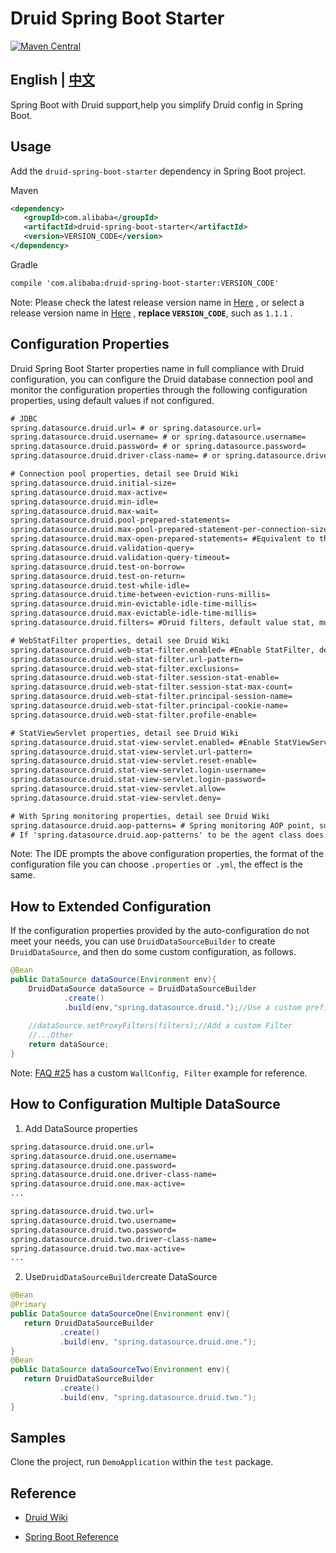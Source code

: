 # Druid Spring Boot Starter
[![Maven Central](https://maven-badges.herokuapp.com/maven-central/com.alibaba/druid-spring-boot-starter/badge.svg)](https://maven-badges.herokuapp.com/maven-central/com.alibaba/druid-spring-boot-starter/)

## English | [中文](https://github.com/alibaba/druid/blob/master/druid-spring-boot-starter/README.md)
Spring Boot with Druid support,help you simplify Druid config in Spring Boot.

## Usage
Add the ```druid-spring-boot-starter``` dependency in Spring Boot project.

Maven
```xml
<dependency>
   <groupId>com.alibaba</groupId>
   <artifactId>druid-spring-boot-starter</artifactId>
   <version>VERSION_CODE</version>
</dependency>
```
Gradle
```xml
compile 'com.alibaba:druid-spring-boot-starter:VERSION_CODE'

```
Note: Please check the latest release version name in [Here][1] , or select a release version name in [Here][2] , **replace ```VERSION_CODE```**,  such as ```1.1.1``` .

[1]: https://maven-badges.herokuapp.com/maven-central/com.alibaba/druid-spring-boot-starter/
[2]: http://search.maven.org/#search%7Cgav%7C1%7Cg%3A%22com.alibaba%22%20AND%20a%3A%22druid-spring-boot-starter%22
## Configuration Properties
Druid Spring Boot Starter properties name in full compliance with Druid configuration, you can configure the Druid database connection pool and monitor the configuration properties through the following configuration properties, using default values if not configured.
```xml
# JDBC
spring.datasource.druid.url= # or spring.datasource.url= 
spring.datasource.druid.username= # or spring.datasource.username=
spring.datasource.druid.password= # or spring.datasource.password=
spring.datasource.druid.driver-class-name= # or spring.datasource.driver-class-name=

# Connection pool properties, detail see Druid Wiki
spring.datasource.druid.initial-size=
spring.datasource.druid.max-active=
spring.datasource.druid.min-idle=
spring.datasource.druid.max-wait=
spring.datasource.druid.pool-prepared-statements=
spring.datasource.druid.max-pool-prepared-statement-per-connection-size= 
spring.datasource.druid.max-open-prepared-statements= #Equivalent to the above 'max-pool-prepared-statement-per-connection-size'
spring.datasource.druid.validation-query=
spring.datasource.druid.validation-query-timeout=
spring.datasource.druid.test-on-borrow=
spring.datasource.druid.test-on-return=
spring.datasource.druid.test-while-idle=
spring.datasource.druid.time-between-eviction-runs-millis=
spring.datasource.druid.min-evictable-idle-time-millis=
spring.datasource.druid.max-evictable-idle-time-millis=
spring.datasource.druid.filters= #Druid filters, default value stat, multiple separated by comma.

# WebStatFilter properties, detail see Druid Wiki
spring.datasource.druid.web-stat-filter.enabled= #Enable StatFilter, default value true.
spring.datasource.druid.web-stat-filter.url-pattern=
spring.datasource.druid.web-stat-filter.exclusions=
spring.datasource.druid.web-stat-filter.session-stat-enable=
spring.datasource.druid.web-stat-filter.session-stat-max-count=
spring.datasource.druid.web-stat-filter.principal-session-name=
spring.datasource.druid.web-stat-filter.principal-cookie-name=
spring.datasource.druid.web-stat-filter.profile-enable=

# StatViewServlet properties, detail see Druid Wiki
spring.datasource.druid.stat-view-servlet.enabled= #Enable StatViewServlet, default value true.
spring.datasource.druid.stat-view-servlet.url-pattern=
spring.datasource.druid.stat-view-servlet.reset-enable=
spring.datasource.druid.stat-view-servlet.login-username=
spring.datasource.druid.stat-view-servlet.login-password=
spring.datasource.druid.stat-view-servlet.allow=
spring.datasource.druid.stat-view-servlet.deny=

# With Spring monitoring properties, detail see Druid Wiki
spring.datasource.druid.aop-patterns= # Spring monitoring AOP point, such as x.y.z.service.*, multiple separated by comma.
# If 'spring.datasource.druid.aop-patterns' to be the agent class does not define interface need set 'spring.aop.proxy-target-class = true' .
```
Note: The IDE prompts the above configuration properties, the format of the configuration file you can choose ```.properties``` or``` .yml```, the effect is the same.
## How to Extended Configuration
If the configuration properties provided by the auto-configuration do not meet your needs, you can use ```DruidDataSourceBuilder``` to create ``` DruidDataSource```, and then do some custom configuration, as follows.

```java
@Bean
public DataSource dataSource(Environment env){
    DruidDataSource dataSource = DruidDataSourceBuilder
            .create()
            .build(env,"spring.datasource.druid.");//Use a custom prefix
    
    //dataSource.setProxyFilters(filters);//Add a custom Filter
    //...Other
    return dataSource;
}
```
Note: [FAQ #25](https://github.com/alibaba/druid/wiki/FAQ#25-how-to-add-custom-wallconfig-filter-in-the-spring-boot-) has a custom ```WallConfig, Filter``` example for reference.

## How to Configuration Multiple DataSource
1. Add DataSource properties
```xml
spring.datasource.druid.one.url=
spring.datasource.druid.one.username=
spring.datasource.druid.one.password=
spring.datasource.druid.one.driver-class-name=
spring.datasource.druid.one.max-active=
...

spring.datasource.druid.two.url=
spring.datasource.druid.two.username=
spring.datasource.druid.two.password=
spring.datasource.druid.two.driver-class-name=
spring.datasource.druid.two.max-active=
...
```
2. Use```DruidDataSourceBuilder```create DataSource
```java
@Bean
@Primary
public DataSource dataSourceOne(Environment env){
   return DruidDataSourceBuilder
           .create()
           .build(env, "spring.datasource.druid.one.");
}
@Bean
public DataSource dataSourceTwo(Environment env){
   return DruidDataSourceBuilder
           .create()
           .build(env, "spring.datasource.druid.two.");
}
```

## Samples
Clone the project, run ```DemoApplication``` within the ```test``` package.

## Reference
- [Druid Wiki](https://github.com/alibaba/druid/wiki)

- [Spring Boot Reference](http://docs.spring.io/spring-boot/docs/current/reference/htmlsingle/)